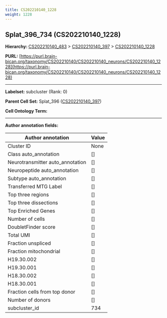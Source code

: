 ```yaml
---
title: CS202210140_1228
weight: 1228
---
```

## Splat_396_734 (CS202210140_1228)
<b>Hierarchy: </b>
[CS202210140_483](../CS202210140_483) >
[CS202210140_397](../CS202210140_397) >
[CS202210140_1228](../CS202210140_1228)

**PURL:** [https://purl.brain-bican.org/taxonomy/CS202210140/CS202210140_neurons/CS202210140_1228](https://purl.brain-bican.org/taxonomy/CS202210140/CS202210140_neurons/CS202210140_1228)

---


**Labelset:** subcluster (Rank: 0)

**Parent Cell Set:** Splat_396 ([CS202210140_397](../CS202210140_397))



**Cell Ontology Term:** 

[MARKER GENES.]: #


---

[TRANSFERRED ANNOTATIONS.]: #


[AUTHOR ANNOTATION FIELDS.]: #


**Author annotation fields:**

| Author annotation | Value |
|-------------------|-------|
|Cluster ID|None|
|Class auto_annotation|[]|
|Neurotransmitter auto_annotation|[]|
|Neuropeptide auto_annotation|[]|
|Subtype auto_annotation|[]|
|Transferred MTG Label|[]|
|Top three regions|[]|
|Top three dissections|[]|
|Top Enriched Genes|[]|
|Number of cells|[]|
|DoubletFinder score|[]|
|Total UMI|[]|
|Fraction unspliced|[]|
|Fraction mitochondrial|[]|
|H19.30.002|[]|
|H19.30.001|[]|
|H18.30.002|[]|
|H18.30.001|[]|
|Fraction cells from top donor|[]|
|Number of donors|[]|
|subcluster_id|734|
